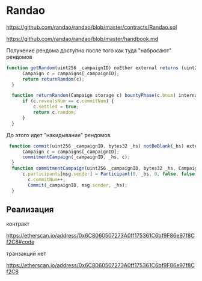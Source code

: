 # Randao

https://github.com/randao/randao/blob/master/contracts/Randao.sol

https://github.com/randao/randao/blob/master/handbook.md


Получение рендома доступно после того как туда "набросают" рендомов

```javascript
function getRandom(uint256 _campaignID) noEther external returns (uint256) {
      Campaign c = campaigns[_campaignID];
      return returnRandom(c);
  }

  function returnRandom(Campaign storage c) bountyPhase(c.bnum) internal returns (uint256) {
      if (c.revealsNum == c.commitNum) {
          c.settled = true;
          return c.random;
      }
  }
```


До этого идет "накидывание" рендомов
```javascript
 function commit(uint256 _campaignID, bytes32 _hs) notBeBlank(_hs) external {
      Campaign c = campaigns[_campaignID];
      commitmentCampaign(_campaignID, _hs, c);
  }
  function commitmentCampaign(uint256 _campaignID, bytes32 _hs, Campaign storage c) checkDeposit(c.deposit) checkCommitPhase(c.bnum, c.commitBalkline, c.commitDeadline) beBlank(c.participants[msg.sender].commitment) internal {
      c.participants[msg.sender] = Participant(0, _hs, 0, false, false);
        c.commitNum++;
        Commit(_campaignID, msg.sender, _hs);
  }
```
  
## Реализация

контракт

https://etherscan.io/address/0x6C8060507273A0ff175361C6bf9F86e97f8Cf2C8#code

транзакций нет

https://etherscan.io/address/0x6C8060507273A0ff175361C6bf9F86e97f8Cf2C8
